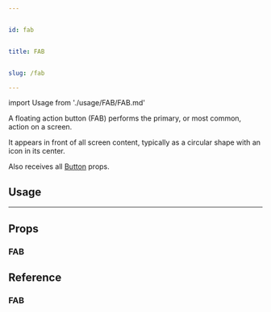 ```yaml
---


id: fab


title: FAB


slug: /fab

---
```




import Usage from './usage/FAB/FAB.md'



A floating action button (FAB) performs the primary, or most common, action on a screen.

It appears in front of all screen content, typically as a circular shape with an icon in its center.

Also receives all [Button](https://reactnativeelements.com/docs/button#props) props.



## Usage


<Usage />

---


## Props

### FAB




## Reference

### FAB


